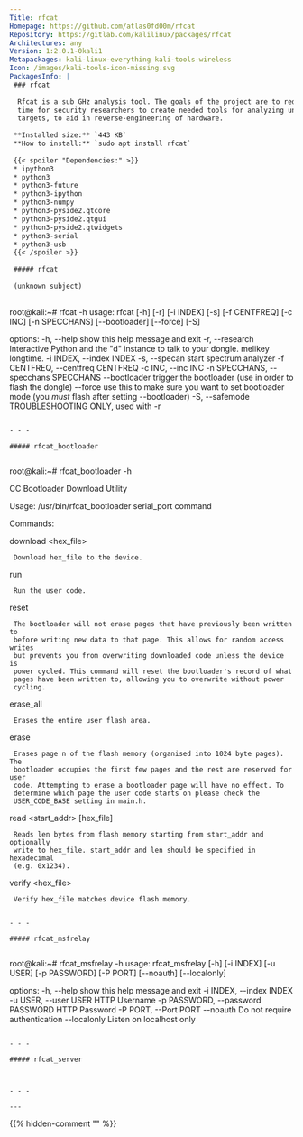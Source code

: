```yaml
---
Title: rfcat
Homepage: https://github.com/atlas0fd00m/rfcat
Repository: https://gitlab.com/kalilinux/packages/rfcat
Architectures: any
Version: 1:2.0.1-0kali1
Metapackages: kali-linux-everything kali-tools-wireless 
Icon: /images/kali-tools-icon-missing.svg
PackagesInfo: |
 ### rfcat
 
  Rfcat is a sub GHz analysis tool. The goals of the project are to reduce the
  time for security researchers to create needed tools for analyzing unknown
  targets, to aid in reverse-engineering of hardware.
 
 **Installed size:** `443 KB`  
 **How to install:** `sudo apt install rfcat`  
 
 {{< spoiler "Dependencies:" >}}
 * ipython3
 * python3
 * python3-future
 * python3-ipython
 * python3-numpy
 * python3-pyside2.qtcore
 * python3-pyside2.qtgui
 * python3-pyside2.qtwidgets
 * python3-serial
 * python3-usb
 {{< /spoiler >}}
 
 ##### rfcat
 
 (unknown subject)
 
 ```
 root@kali:~# rfcat -h
 usage: rfcat [-h] [-r] [-i INDEX] [-s] [-f CENTFREQ] [-c INC] [-n SPECCHANS]
              [--bootloader] [--force] [-S]
 
 options:
   -h, --help            show this help message and exit
   -r, --research        Interactive Python and the "d" instance to talk to
                         your dongle. melikey longtime.
   -i INDEX, --index INDEX
   -s, --specan          start spectrum analyzer
   -f CENTFREQ, --centfreq CENTFREQ
   -c INC, --inc INC
   -n SPECCHANS, --specchans SPECCHANS
   --bootloader          trigger the bootloader (use in order to flash the
                         dongle)
   --force               use this to make sure you want to set bootloader mode
                         (you *must* flash after setting --bootloader)
   -S, --safemode        TROUBLESHOOTING ONLY, used with -r
 ```
 
 - - -
 
 ##### rfcat_bootloader
 
 
 ```
 root@kali:~# rfcat_bootloader -h
 
 CC Bootloader Download Utility
 
 Usage:  /usr/bin/rfcat_bootloader serial_port command
 
 Commands:
 
   download <hex_file>
 
     Download hex_file to the device.
     
   run
 
     Run the user code.
     
   reset
 
     The bootloader will not erase pages that have previously been written to
     before writing new data to that page. This allows for random access writes
     but prevents you from overwriting downloaded code unless the device is
     power cycled. This command will reset the bootloader's record of what
     pages have been written to, allowing you to overwrite without power 
     cycling.
     
   erase_all
 
     Erases the entire user flash area.
     
   erase <n>
 
     Erases page n of the flash memory (organised into 1024 byte pages). The
     bootloader occupies the first few pages and the rest are reserved for user
     code. Attempting to erase a bootloader page will have no effect. To
     determine which page the user code starts on please check the
     USER_CODE_BASE setting in main.h.
     
   read <start_addr> <len> [hex_file]
 
     Reads len bytes from flash memory starting from start_addr and optionally
     write to hex_file. start_addr and len should be specified in hexadecimal 
     (e.g. 0x1234).
 
   verify <hex_file>
 
     Verify hex_file matches device flash memory.
   
 ```
 
 - - -
 
 ##### rfcat_msfrelay
 
 
 ```
 root@kali:~# rfcat_msfrelay -h
 usage: rfcat_msfrelay [-h] [-i INDEX] [-u USER] [-p PASSWORD] [-P PORT]
                       [--noauth] [--localonly]
 
 options:
   -h, --help            show this help message and exit
   -i INDEX, --index INDEX
   -u USER, --user USER  HTTP Username
   -p PASSWORD, --password PASSWORD
                         HTTP Password
   -P PORT, --Port PORT
   --noauth              Do not require authentication
   --localonly           Listen on localhost only
 ```
 
 - - -
 
 ##### rfcat_server
 
 
 
 - - -
 
---
```

{{% hidden-comment "<!--Do not edit anything above this line-->" %}}
